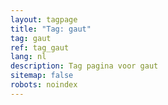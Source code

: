 ```yaml
---
layout: tagpage
title: "Tag: gaut"
tag: gaut
ref: tag_gaut
lang: nl
description: Tag pagina voor gaut
sitemap: false
robots: noindex
---
```

